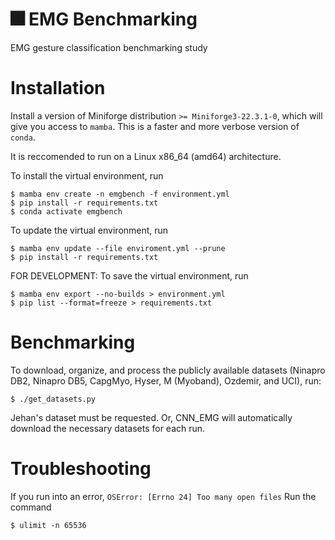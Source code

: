 # :fireworks: EMG Benchmarking
EMG gesture classification benchmarking study

# Installation
Install a version of Miniforge distribution `>= Miniforge3-22.3.1-0`, which will give you access to `mamba`. This is a faster and more verbose version of `conda`. 

It is reccomended to run on a Linux x86_64 (amd64) architecture. 

To install the virtual environment, run 
```console
$ mamba env create -n emgbench -f environment.yml
$ pip install -r requirements.txt
$ conda activate emgbench
```

To update the virtual environment, run
```console
$ mamba env update --file enviroment.yml --prune
$ pip install -r requirements.txt
```

FOR DEVELOPMENT: To save the virtual environment, run
```console
$ mamba env export --no-builds > environment.yml
$ pip list --format=freeze > requirements.txt
```


# Benchmarking
To download, organize, and process the publicly available datasets (Ninapro DB2, Ninapro DB5, CapgMyo, Hyser, M (Myoband), Ozdemir, and UCI), run:
```console
$ ./get_datasets.py
```
Jehan's dataset must be requested. 
Or, CNN_EMG will automatically download the necessary datasets for each run. 

# Troubleshooting
If you run into an error, `OSError: [Errno 24] Too many open files`
Run the command 
```console
$ ulimit -n 65536
```
